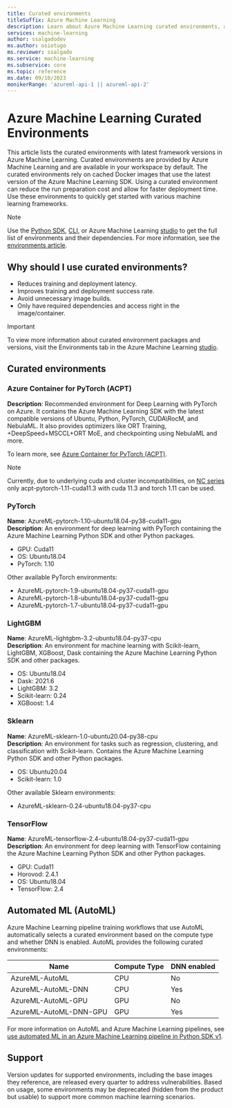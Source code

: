 ```yaml
---
title: Curated environments
titleSuffix: Azure Machine Learning
description: Learn about Azure Machine Learning curated environments, a set of pre-configured environments that help reduce experiment and deployment preparation times.
services: machine-learning
author: ssalgadodev
ms.author: osiotugo
ms.reviewer: ssalgado
ms.service: machine-learning
ms.subservice: core
ms.topic: reference
ms.date: 09/10/2023
monikerRange: 'azureml-api-1 || azureml-api-2'
---
```


# Azure Machine Learning Curated Environments

This article lists the curated environments with latest framework versions in Azure Machine Learning. Curated environments are provided by Azure Machine Learning and are available in your workspace by default. The curated environments rely on cached Docker images that use the latest version of the Azure Machine Learning SDK. Using a curated environment can reduce the run preparation cost and allow for faster deployment time. Use these environments to quickly get started with various machine learning frameworks.

> [!NOTE]
> Use the [Python SDK](how-to-use-environments.md), [CLI](/cli/azure/ml/environment#az-ml-environment-list), or Azure Machine Learning [studio](how-to-manage-environments-in-studio.md) to get the full list of environments and their dependencies. For more information, see the [environments article](how-to-use-environments.md#use-a-curated-environment).


## Why should I use curated environments?

* Reduces training and deployment latency.
* Improves training and deployment success rate.
* Avoid unnecessary image builds.
* Only have required dependencies and access right in the image/container.

>[!IMPORTANT]
> To view more information about curated environment packages and versions, visit the Environments tab in the Azure Machine Learning [studio](./how-to-manage-environments-in-studio.md).

## Curated environments

### Azure Container for PyTorch (ACPT)

**Description**: Recommended environment for Deep Learning with PyTorch on Azure. It contains the Azure Machine Learning SDK with the latest compatible versions of Ubuntu, Python, PyTorch, CUDA\RocM, and NebulaML. It also provides optimizers like ORT Training, +DeepSpeed+MSCCL+ORT MoE, and checkpointing using NebulaML and more.

To learn more, see [Azure Container for PyTorch (ACPT)](resource-azure-container-for-pytorch.md).

> [!NOTE]
> Currently, due to underlying cuda and cluster incompatibilities, on [NC series](../virtual-machines/nc-series.md) only acpt-pytorch-1.11-cuda11.3 with cuda 11.3 and torch 1.11 can be used.

### PyTorch

**Name**: AzureML-pytorch-1.10-ubuntu18.04-py38-cuda11-gpu  
**Description**: An environment for deep learning with PyTorch containing the Azure Machine Learning Python SDK and other Python packages.  
* GPU: Cuda11
* OS: Ubuntu18.04
* PyTorch: 1.10

Other available PyTorch environments:
* AzureML-pytorch-1.9-ubuntu18.04-py37-cuda11-gpu  
* AzureML-pytorch-1.8-ubuntu18.04-py37-cuda11-gpu
* AzureML-pytorch-1.7-ubuntu18.04-py37-cuda11-gpu


### LightGBM

**Name**: AzureML-lightgbm-3.2-ubuntu18.04-py37-cpu  
**Description**: An environment for machine learning with Scikit-learn, LightGBM, XGBoost, Dask containing the Azure Machine Learning Python SDK and other packages.  
* OS: Ubuntu18.04
* Dask: 2021.6
* LightGBM: 3.2
* Scikit-learn: 0.24
* XGBoost: 1.4


### Sklearn
**Name**: AzureML-sklearn-1.0-ubuntu20.04-py38-cpu  
**Description**: An environment for tasks such as regression, clustering, and classification with Scikit-learn. Contains the Azure Machine Learning Python SDK and other Python packages.  
* OS: Ubuntu20.04
* Scikit-learn: 1.0

Other available Sklearn environments:
* AzureML-sklearn-0.24-ubuntu18.04-py37-cpu


### TensorFlow

**Name**: AzureML-tensorflow-2.4-ubuntu18.04-py37-cuda11-gpu  
**Description**: An environment for deep learning with TensorFlow containing the Azure Machine Learning Python SDK and other Python packages.  
* GPU: Cuda11
* Horovod: 2.4.1
* OS: Ubuntu18.04
* TensorFlow: 2.4


## Automated ML (AutoML)

Azure Machine Learning pipeline training workflows that use AutoML automatically selects a curated environment based on the compute type and whether DNN is enabled. AutoML provides the following curated environments:

| Name | Compute Type | DNN enabled |
| --- | --- | --- |
|AzureML-AutoML | CPU | No |
|AzureML-AutoML-DNN | CPU | Yes |
| AzureML-AutoML-GPU | GPU | No |
| AzureML-AutoML-DNN-GPU | GPU | Yes |

For more information on AutoML and Azure Machine Learning pipelines, see [use automated ML in an Azure Machine Learning pipeline in Python SDK v1](v1/how-to-use-automlstep-in-pipelines.md).

## Support
Version updates for supported environments, including the base images they reference, are released every quarter to address vulnerabilities. Based on usage, some environments may be deprecated (hidden from the product but usable) to support more common machine learning scenarios.
